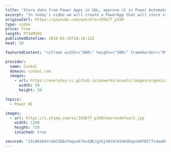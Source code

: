 ```yaml
---
title: "Store data from Power Apps in SQL, approve it in Power Automate and use it in Power BI"
excerpt: "In today's video we will create a PowerApp that will store stopwords in a SQL table on an on-prem server. The PowerApp will log the user of the app and a timestamp. After the stopword is sent to sql, a flow will be started to approve the new word. The data will then be imported in Power BI where the"
originalUrl: https://youtube.com/watch?v=193b7T_p35M
type: video
price: Free
length: PT34M30S
publishedDateTime: 2018-03-19T20:10:12Z
heat: 50

featuredContent: "<iframe width=\"800\" height=\"500\" frameborder=\"0\" src=\"https://www.youtube.com/embed/193b7T_p35M\" allow=\"accelerometer; autoplay; encrypted-media; gyroscope; picture-in-picture\" allowfullscreen></iframe>"

provider:
  name: Curbal
  domain: curbal.com
  images:
    - url: https://everyday-cc.github.io/powerbi/assets/images/organizations/curbal.com-50x50.jpg
      width: 50
      height: 50

topics:
  - Power BI

images:
  - url: https://i.ytimg.com/vi/193b7T_p35M/maxresdefault.jpg
    width: 1280
    height: 720
    isCached: true

secured: "IILAK5A4YcdeCSbDzFmqzuk7mxIQK/g3njG0tkC92eKIDapi6HfBflT+dawUCqHUwYPfGoAUFK+S/nuGWwf6wPJPocg74C6ZLoAywQ4xdrqrJ8FD6Cd0Ob7FVJklIczL9wS44tnCsbbITbDplRofOScyHYNWsWbBZzp8DUauhyNEmcrbGUiunai5PoUjLHQJGn32/O/iQt8/uapaZf+Ju9WTAuVjajRlJifzETROxAUyZDxBu5PFooKA2nci3XZdOqh6zxZyaDizxKKD0wUHPrm9carNFYyEHWUA4GnYfZIpPl58QUk03aCkdz6KB4QROMA0wKA3Ww27gnqg3Xi0S5UElPIC7Mk6uoSdqWdeWCXrSmj8o/Ay3qZBtBt6ujdDxM2OWGMKB7Ugq8rOnyYRwrBriaR23pKUB/l3bFs/asQ=;Kr5icjtXm+Ly3k/7YnNk+Q=="
---
```


